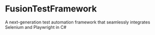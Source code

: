 # FusionTestFramework
A next-generation test automation framework that seamlessly integrates Selenium and Playwright in C#
